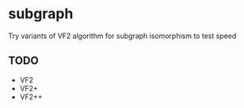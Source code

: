 # subgraph

Try variants of VF2 algorithm for subgraph isomorphism to test speed


## TODO
* VF2
* VF2+
* VF2++

